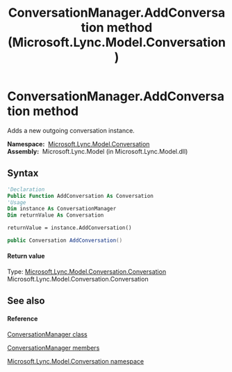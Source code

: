 ﻿---
title: ConversationManager.AddConversation method  (Microsoft.Lync.Model.Conversation)
TOCTitle: 'AddConversation method '
ms:assetid: M:Microsoft.Lync.Model.Conversation.ConversationManager.AddConversation_DI_3_UC_OCS14MrefLyncWPF
ms:mtpsurl: https://msdn.microsoft.com/en-us/library/microsoft.lync.model.conversation.conversationmanager.addconversation_di_3_uc_ocs14mreflyncwpf(v=office.15)
ms:contentKeyID: 48596344
ms.date: 07/28/2014
mtps_version: v=office.15
f1_keywords:
- Microsoft.Lync.Model.Conversation.ConversationManager.AddConversation
dev_langs:
- CSharp
- JScript
- VB
- other
---

# ConversationManager.AddConversation method

Adds a new outgoing conversation instance.

**Namespace:**  [Microsoft.Lync.Model.Conversation](microsoft-lync-model-conversation-namespace_2.md)  
**Assembly:**  Microsoft.Lync.Model (in Microsoft.Lync.Model.dll)

## Syntax

``` vb
'Declaration
Public Function AddConversation As Conversation
'Usage
Dim instance As ConversationManager
Dim returnValue As Conversation

returnValue = instance.AddConversation()
```

``` csharp
public Conversation AddConversation()
```

#### Return value

Type: [Microsoft.Lync.Model.Conversation.Conversation](conversation-class-microsoft-lync-model-conversation_2.md)  
Microsoft.Lync.Model.Conversation.Conversation  

## See also

#### Reference

[ConversationManager class](conversationmanager-class-microsoft-lync-model-conversation_2.md)

[ConversationManager members](conversationmanager-members-microsoft-lync-model-conversation_2.md)

[Microsoft.Lync.Model.Conversation namespace](microsoft-lync-model-conversation-namespace_2.md)

